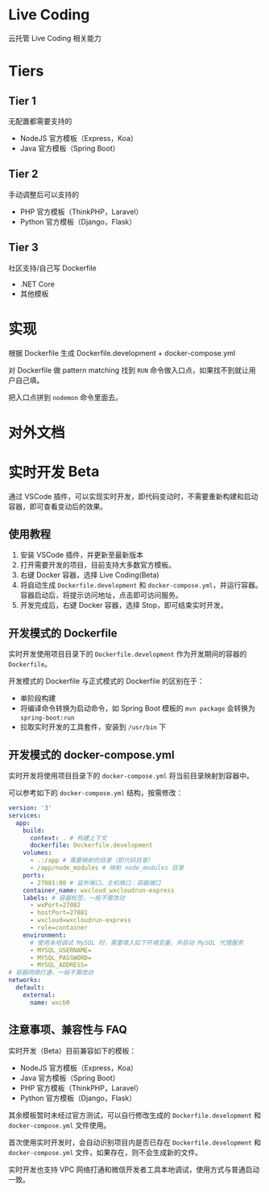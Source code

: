# Live Coding

云托管 Live Coding 相关能力

# Tiers

## Tier 1

无配置都需要支持的

- NodeJS 官方模板（Express，Koa）
- Java 官方模板（Spring Boot）

## Tier 2

手动调整后可以支持的

- PHP 官方模板（ThinkPHP，Laravel）
- Python 官方模板（Django，Flask）

## Tier 3

社区支持/自己写 Dockerfile

- .NET Core
- 其他模板

# 实现

根据 Dockerfile 生成 Dockerfile.development + docker-compose.yml

对 Dockerfile 做 pattern matching 找到 `RUN` 命令做入口点，如果找不到就让用户自己填。

把入口点拼到 `nodemon` 命令里面去。

# 对外文档

# 实时开发 <span class="wedoc-beta-tag" style="margin-left: 0; position: relative; bottom: 2px;">Beta</span>

通过 VSCode 插件，可以实现实时开发，即代码变动时，不需要重新构建和启动容器，即可查看变动后的效果。

## 使用教程

1. 安装 VSCode 插件，并更新至最新版本
2. 打开需要开发的项目，目前支持大多数官方模板。
3. 右键 Docker 容器，选择 Live Coding(Beta)
4. 将自动生成 `Dockerfile.development` 和 `docker-compose.yml`，并运行容器。容器启动后，将提示访问地址，点击即可访问服务。
5. 开发完成后，右键 Docker 容器，选择 Stop，即可结束实时开发。

## 开发模式的 Dockerfile

实时开发使用项目目录下的 `Dockerfile.development` 作为开发期间的容器的 `Dockerfile`。

开发模式的 Dockerfile 与正式模式的 Dockerfile 的区别在于：
- 单阶段构建
- 将编译命令转换为启动命令，如 Spring Boot 模板的 `mvn package` 会转换为 `spring-boot:run`
- 拉取实时开发的工具套件，安装到 `/usr/bin` 下

## 开发模式的 docker-compose.yml

实时开发将使用项目目录下的 `docker-compose.yml` 将当前目录映射到容器中。

可以参考如下的 `docker-compose.yml` 结构，按需修改：

```yaml
version: '3'
services:
  app:
    build: 
      context: . # 构建上下文
      dockerfile: Dockerfile.development
    volumes:
      - .:/app # 需要映射的目录（即代码目录）
      - /app/node_modules # 映射 node_modules 目录
    ports:
      - 27081:80 # 监听端口，主机端口：容器端口
    container_name: wxcloud_wxcloudrun-express
    labels: # 容器标签，一般不需改动
      - wxPort=27082
      - hostPort=27081
      - wxcloud=wxcloudrun-express
      - role=container
    environment:
      # 使用本地调试 MySQL 时，需要填入如下环境变量，并启动 MySQL 代理服务
      - MYSQL_USERNAME=
      - MYSQL_PASSWORD=
      - MYSQL_ADDRESS=
# 容器网络打通，一般不需改动
networks:
  default:
    external:
      name: wxcb0
```

## 注意事项、兼容性与 FAQ

实时开发（Beta）目前兼容如下的模板：

- NodeJS 官方模板（Express，Koa）
- Java 官方模板（Spring Boot）
- PHP 官方模板（ThinkPHP，Laravel）
- Python 官方模板（Django，Flask）

其余模板暂时未经过官方测试，可以自行修改生成的 `Dockerfile.development` 和 `docker-compose.yml` 文件使用。

首次使用实时开发时，会自动识别项目内是否已存在 `Dockerfile.development` 和 `docker-compose.yml` 文件，如果存在，则不会生成新的文件。

实时开发也支持 VPC 网络打通和微信开发者工具本地调试，使用方式与普通启动一致。